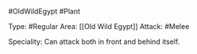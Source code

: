 #OldWildEgypt #Plant

Type: #Regular
Area: [[Old Wild Egypt]]
Attack: #Melee

Speciality: Can attack both in front and behind itself.